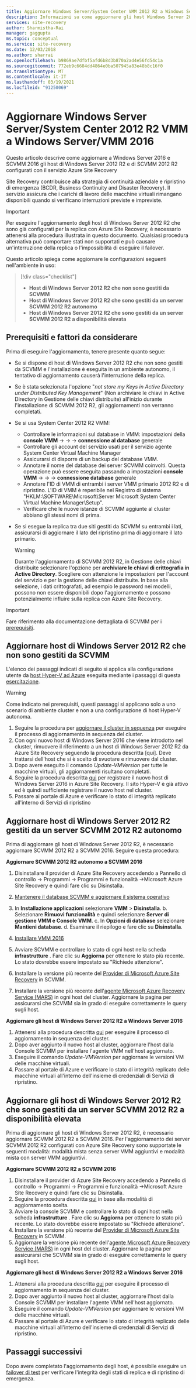 ```yaml
---
title: Aggiornare Windows Server/System Center VMM 2012 R2 a Windows Server 2016-Azure Site Recovery
description: Informazioni su come aggiornare gli host Windows Server 2012 R2 & SCVMM 2012 R2 configurati con Azure Site Recovery a Windows Server 2016 & SCVMM 2016.
services: site-recovery
author: Sharmistha-Rai
manager: gaggupta
ms.topic: conceptual
ms.service: site-recovery
ms.date: 12/03/2018
ms.author: sharrai
ms.openlocfilehash: b9869ae7dfbf5afd6b8d3b870a2ad4e56fd54c1a
ms.sourcegitcommit: 772eb9c6684dd4864e0ba507945a83e48b8c16f0
ms.translationtype: MT
ms.contentlocale: it-IT
ms.lasthandoff: 03/19/2021
ms.locfileid: "91250069"
---
```

# <a name="upgrade-windows-server-serversystem-center-2012-r2-vmm-to-windows-servervmm-2016"></a>Aggiornare Windows Server Server/System Center 2012 R2 VMM a Windows Server/VMM 2016 

Questo articolo descrive come aggiornare a Windows Server 2016 e SCVMM 2016 gli host di Windows Server 2012 R2 e di SCVMM 2012 R2 configurati con il servizio Azure Site Recovery

Site Recovery contribuisce alla strategia di continuità aziendale e ripristino di emergenza (BCDR, Business Continuity and Disaster Recovery). Il servizio assicura che i carichi di lavoro delle macchine virtuali rimangano disponibili quando si verificano interruzioni previste e impreviste.

> [!IMPORTANT]
> Per eseguire l'aggiornamento degli host di Windows Server 2012 R2 che sono già configurati per la replica con Azure Site Recovery, è necessario attenersi alla procedura illustrata in questo documento. Qualsiasi procedura alternativa può comportare stati non supportati e può causare un'interruzione della replica o l'impossibilità di eseguire il failover.


Questo articolo spiega come aggiornare le configurazioni seguenti nell'ambiente in uso:

> [!div class="checklist"]
> * **Host di Windows Server 2012 R2 che non sono gestiti da SCVMM** 
> * **Host di Windows Server 2012 R2 che sono gestiti da un server SCVMM 2012 R2 autonomo** 
> * **Host di Windows Server 2012 R2 che sono gestiti da un server SCVMM 2012 R2 a disponibilità elevata**


## <a name="prerequisites--factors-to-consider"></a>Prerequisiti e fattori da considerare

Prima di eseguire l'aggiornamento, tenere presente quanto segue:

- Se si dispone di host di Windows Server 2012 R2 che non sono gestiti da SCVMM e l'installazione è eseguita in un ambiente autonomo, il tentativo di aggiornamento causerà l'interruzione della replica.
- Se è stata selezionata l'opzione "*not store my Keys in Active Directory under Distributed Key Management*" (Non archiviare le chiavi in Active Directory in Gestione delle chiavi distribuite) all'inizio durante l'installazione di SCVMM 2012 R2, gli aggiornamenti non verranno completati.

- Se si usa System Center 2012 R2 VMM: 

    - Controllare le informazioni sul database in VMM: impostazioni della **console VMM**  ->    ->    ->  **connessione al database** generale
    - Controllare gli account del servizio usati per il servizio agente System Center Virtual Machine Manager
    - Assicurarsi di disporre di un backup del database VMM.
    - Annotare il nome del database dei server SCVMM coinvolti. Questa operazione può essere eseguita passando a impostazioni **console VMM**  ->    ->    ->  **connessione database** generale
    - Annotare l'ID di VMM di entrambi i server VMM primario 2012 R2 e di ripristino. L'ID di VMM è reperibile nel Registro di sistema "HKLM:\SOFTWARE\Microsoft\Server Microsoft System Center Virtual Machine Manager\Setup".
    - Verificare che le nuove istanze di SCVMM aggiunte al cluster abbiano gli stessi nomi di prima. 

- Se si esegue la replica tra due siti gestiti da SCVMM su entrambi i lati, assicurarsi di aggiornare il lato del ripristino prima di aggiornare il lato primario.
  > [!WARNING]
  > Durante l'aggiornamento di SCVMM 2012 R2, in Gestione delle chiavi distribuite selezionare l'opzione per **archiviare le chiavi di crittografia in Active Directory**. Scegliere con attenzione le impostazioni per l'account del servizio e per la gestione delle chiavi distribuite. In base alla selezione, i dati crittografati, ad esempio le password nei modelli, possono non essere disponibili dopo l'aggiornamento e possono potenzialmente influire sulla replica con Azure Site Recovery.

> [!IMPORTANT]
> Fare riferimento alla documentazione dettagliata di SCVMM per i [prerequisiti](/system-center/vmm/upgrade-vmm?view=sc-vmm-2016#requirements-and-limitations).

## <a name="windows-server-2012-r2-hosts-which-arent-managed-by-scvmm"></a>Aggiornare host di Windows Server 2012 R2 che non sono gestiti da SCVMM 
L'elenco dei passaggi indicati di seguito si applica alla configurazione utente da [host Hyper-V ad Azure](./hyper-v-azure-architecture.md) eseguita mediante i passaggi di questa [esercitazione](./hyper-v-prepare-on-premises-tutorial.md).

> [!WARNING]
> Come indicato nei prerequisiti, questi passaggi si applicano solo a uno scenario di ambiente cluster e non a una configurazione di host Hyper-V autonoma.

1. Seguire la procedura per [aggiornare il cluster in sequenza](/windows-server/failover-clustering/cluster-operating-system-rolling-upgrade#cluster-os-rolling-upgrade-process) per eseguire il processo di aggiornamento in sequenza del cluster.
2. Con ogni nuovo host di Windows Server 2016 che viene introdotto nel cluster, rimuovere il riferimento a un host di Windows Server 2012 R2 da Azure Site Recovery seguendo la procedura descritta [qui]. Deve trattarsi dell'host che si è scelto di svuotare e rimuovere dal cluster.
3. Dopo avere eseguito il comando *Update-VMVersion* per tutte le macchine virtuali, gli aggiornamenti risultano completati. 
4. Seguire la procedura descritta [qui](./hyper-v-azure-tutorial.md#set-up-the-source-environment) per registrare il nuovo host di Windows Server 2016 in Azure Site Recovery. Il sito Hyper-V è già attivo ed è quindi sufficiente registrare il nuovo host nel cluster. 
5.  Passare al portale di Azure e verificare lo stato di integrità replicato all'interno di Servizi di ripristino

## <a name="upgrade-windows-server-2012-r2-hosts-managed-by-stand-alone-scvmm-2012-r2-server"></a>Aggiornare host di Windows Server 2012 R2 gestiti da un server SCVMM 2012 R2 autonomo
Prima di aggiornare gli host di Windows Server 2012 R2, è necessario aggiornare SCVMM 2012 R2 a SCVMM 2016. Seguire questa procedura:

**Aggiornare SCVMM 2012 R2 autonomo a SCVMM 2016**

1.  Disinstallare il provider di Azure Site Recovery accedendo a Pannello di controllo -> Programmi -> Programmi e funzionalità ->Microsoft Azure Site Recovery e quindi fare clic su Disinstalla.
2. [Mantenere il database SCVMM e aggiornare il sistema operativo](/system-center/vmm/upgrade-vmm?view=sc-vmm-2016#back-up-and-upgrade-the-operating-system)
3. In **Installazione applicazioni** selezionare **VMM** > **Disinstalla**. b. Selezionare **Rimuovi funzionalità** e quindi selezionare **Server di gestione VMM e Console VMM**. c. In **Opzioni di database** selezionare **Mantieni database**. d. Esaminare il riepilogo e fare clic su **Disinstalla**.

4. [Installare VMM 2016](/system-center/vmm/upgrade-vmm?view=sc-vmm-2016#install-vmm-2016)
5. Avviare SCVMM e controllare lo stato di ogni host nella scheda **infrastrutture** . Fare clic su **Aggiorna** per ottenere lo stato più recente. Lo stato dovrebbe essere impostato su "Richiede attenzione". 
17. Installare la versione più recente del [Provider di Microsoft Azure Site Recovery](https://aka.ms/downloaddra) in SCVMM.
16. Installare la versione più recente dell'[agente Microsoft Azure Recovery Service (MARS)](https://aka.ms/latestmarsagent) in ogni host del cluster. Aggiornare la pagina per assicurarsi che SCVMM sia in grado di eseguire correttamente le query sugli host.

**Aggiornare gli host di Windows Server 2012 R2 a Windows Server 2016**

1. Attenersi alla procedura descritta [qui](/windows-server/failover-clustering/cluster-operating-system-rolling-upgrade#cluster-os-rolling-upgrade-process) per eseguire il processo di aggiornamento in sequenza del cluster. 
2. Dopo aver aggiunto il nuovo host al cluster, aggiornare l'host dalla Console SCVMM per installare l'agente VMM nell'host aggiornato.
3. Eseguire il comando *Update-VMVersion* per aggiornare le versioni VM delle macchine virtuali. 
4.  Passare al portale di Azure e verificare lo stato di integrità replicato delle macchine virtuali all'interno dell'insieme di credenziali di Servizi di ripristino. 

## <a name="upgrade-windows-server-2012-r2-hosts-are-managed-by-highly-available-scvmm-2012-r2-server"></a>Aggiornare gli host di Windows Server 2012 R2 che sono gestiti da un server SCVMM 2012 R2 a disponibilità elevata
Prima di aggiornare gli host di Windows Server 2012 R2, è necessario aggiornare SCVMM 2012 R2 a SCVMM 2016. Per l'aggiornamento dei server SCVMM 2012 R2 configurati con Azure Site Recovery sono supportate le seguenti modalità: modalità mista senza server VMM aggiuntivi e modalità mista con server VMM aggiuntivi.

**Aggiornare SCVMM 2012 R2 a SCVMM 2016**

1.  Disinstallare il provider di Azure Site Recovery accedendo a Pannello di controllo -> Programmi -> Programmi e funzionalità ->Microsoft Azure Site Recovery e quindi fare clic su Disinstalla.
2. Seguire la procedura descritta [qui](/system-center/vmm/upgrade-vmm?view=sc-vmm-2016#upgrade-a-standalone-vmm-server) in base alla modalità di aggiornamento scelta.
3. Avviare la console SCVMM e controllare lo stato di ogni host nella scheda **infrastrutture** . Fare clic su **Aggiorna** per ottenere lo stato più recente. Lo stato dovrebbe essere impostato su "Richiede attenzione".
4. Installare la versione più recente del [Provider di Microsoft Azure Site Recovery](https://aka.ms/downloaddra) in SCVMM.
5. Aggiornare la versione più recente dell'[agente Microsoft Azure Recovery Service (MARS)](https://aka.ms/latestmarsagent) in ogni host del cluster. Aggiornare la pagina per assicurarsi che SCVMM sia in grado di eseguire correttamente le query sugli host.


**Aggiornare gli host di Windows Server 2012 R2 a Windows Server 2016**

1. Attenersi alla procedura descritta [qui](/windows-server/failover-clustering/cluster-operating-system-rolling-upgrade#cluster-os-rolling-upgrade-process) per eseguire il processo di aggiornamento in sequenza del cluster.
2. Dopo aver aggiunto il nuovo host al cluster, aggiornare l'host dalla Console SCVMM per installare l'agente VMM nell'host aggiornato.
3. Eseguire il comando *Update-VMVersion* per aggiornare le versioni VM delle macchine virtuali. 
4.  Passare al portale di Azure e verificare lo stato di integrità replicato delle macchine virtuali all'interno dell'insieme di credenziali di Servizi di ripristino. 

## <a name="next-steps"></a>Passaggi successivi
Dopo avere completato l'aggiornamento degli host, è possibile eseguire un [failover di test](tutorial-dr-drill-azure.md) per verificare l'integrità degli stati di replica e di ripristino di emergenza.

